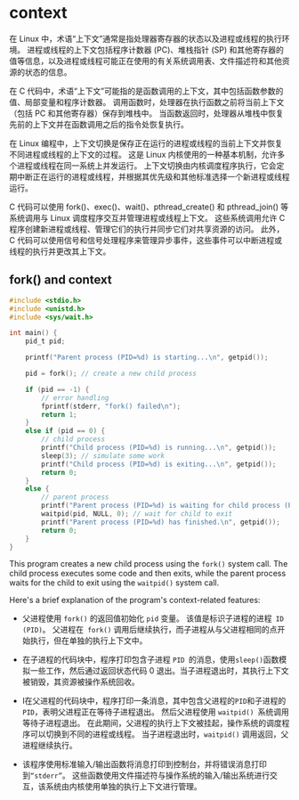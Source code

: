 # context 

在 Linux 中，术语“上下文”通常是指处理器寄存器的状态以及进程或线程的执行环境。 进程或线程的上下文包括程序计数器 (PC)、堆栈指针 (SP) 和其他寄存器的值等信息，以及进程或线程可能正在使用的有关系统调用表、文件描述符和其他资源的状态的信息。

在 C 代码中，术语“上下文”可能指的是函数调用的上下文，其中包括函数参数的值、局部变量和程序计数器。 调用函数时，处理器在执行函数之前将当前上下文（包括 PC 和其他寄存器）保存到堆栈中。 当函数返回时，处理器从堆栈中恢复先前的上下文并在函数调用之后的指令处恢复执行。

在 Linux 编程中，上下文切换是保存正在运行的进程或线程的当前上下文并恢复不同进程或线程的上下文的过程。 这是 Linux 内核使用的一种基本机制，允许多个进程或线程在同一系统上并发运行。 上下文切换由内核调度程序执行，它会定期中断正在运行的进程或线程，并根据其优先级和其他标准选择一个新进程或线程运行。

C 代码可以使用 fork()、exec()、wait()、pthread_create() 和 pthread_join() 等系统调用与 Linux 调度程序交互并管理进程或线程上下文。 这些系统调用允许 C 程序创建新进程或线程、管理它们的执行并同步它们对共享资源的访问。 此外，C 代码可以使用信号和信号处理程序来管理异步事件，这些事件可以中断进程或线程的执行并更改其上下文。

## fork() and context

```C
#include <stdio.h>
#include <unistd.h>
#include <sys/wait.h>

int main() {
    pid_t pid;

    printf("Parent process (PID=%d) is starting...\n", getpid());

    pid = fork(); // create a new child process

    if (pid == -1) {
        // error handling
        fprintf(stderr, "fork() failed\n");
        return 1;
    }
    else if (pid == 0) {
        // child process
        printf("Child process (PID=%d) is running...\n", getpid());
        sleep(3); // simulate some work
        printf("Child process (PID=%d) is exiting...\n", getpid());
        return 0;
    }
    else {
        // parent process
        printf("Parent process (PID=%d) is waiting for child process (PID=%d)...\n", getpid(), pid);
        waitpid(pid, NULL, 0); // wait for child to exit
        printf("Parent process (PID=%d) has finished.\n", getpid());
        return 0;
    }
}

```

This program creates a new child process using the `fork()` system call. The child process executes some code and then exits, while the parent process waits for the child to exit using the `waitpid()` system call.

Here's a brief explanation of the program's context-related features:

- 父进程使用 `fork()` 的返回值初始化 `pid` 变量。 该值是标识子进程的进程` ID (PID)`。 父进程在` fork()` 调用后继续执行，而子进程从与父进程相同的点开始执行，但在单独的执行上下文中。

- 在子进程的代码块中，程序打印包含子进程 `PID `的消息，使用` sleep() `函数模拟一些工作，然后通过返回状态代码 0 退出。当子进程退出时，其执行上下文 被销毁，其资源被操作系统回收。

- I在父进程的代码块中，程序打印一条消息，其中包含父进程的` PID `和子进程的 `PID`，表明父进程正在等待子进程退出。 然后父进程使用 `waitpid() `系统调用等待子进程退出。 在此期间，父进程的执行上下文被挂起，操作系统的调度程序可以切换到不同的进程或线程。 当子进程退出时，`waitpid()` 调用返回，父进程继续执行。

- 该程序使用标准输入/输出函数将消息打印到控制台，并将错误消息打印到`“stderr”`。 这些函数使用文件描述符与操作系统的输入/输出系统进行交互，该系统由内核使用单独的执行上下文进行管理。
